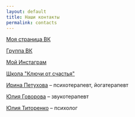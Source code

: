 ```yaml
---
layout: default
title: Наши контакты
permalink: contacts
---
```

[Моя страница ВК](https://vk.com/alisalisenkova)

[Группа ВК](https://vk.com/vcdorogaksebe)

[Мой Инстаграм](https://www.instagram.com/lisenkovayoga/?utm_medium=copy_link)

[Школа "Ключи от счастья"](https://www.instagram.com/klyuchi_ot_schastia/)

[Ирина Петухова](https://vk.com/id163230161) – психотерапевт, йогатерапевт

[Юлия Говорова](https://vk.com/julkagovorova) – звукотерапевт

[Юлия Титоренко](https://vk.com/art_i_shokk) – психолог